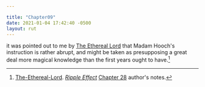 ```yaml
---

title: "Chapter09"
date: 2021-01-04 17:42:40 -0500
layout: rut
---
```


it was pointed out to me by [The Ethereal Lord](https://www.fanfiction.net/u/5948672/The-Ethereal-Lord) that Madam Hooch's instruction is rather abrupt, and might be taken as presupposing a great deal more magical knowledge than the first years ought to have.[^20210121-1]

[^20210121-1]: [The-Ethereal-Lord](https://www.fanfiction.net/u/5948672/The-Ethereal-Lord). _[Ripple Effect](https://www.fanfiction.net/s/12937794)_ [Chapter 28](https://www.fanfiction.net/s/12937794/12/Ripple-Effect) author's notes. 
